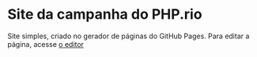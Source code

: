 # Site da campanha do PHP.rio

Site simples, criado no gerador de páginas do GitHub Pages. Para editar a página, acesse [o editor](https://github.com/PHPRio/campanha/generated_pages/new?utf8=%E2%9C%93)

